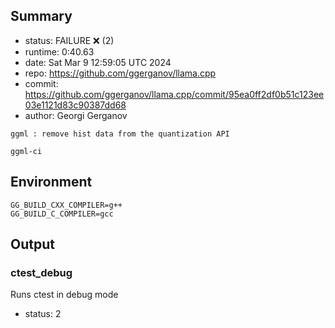 ## Summary

- status:  FAILURE ❌ (2)
- runtime: 0:40.63
- date:    Sat Mar  9 12:59:05 UTC 2024
- repo:    https://github.com/ggerganov/llama.cpp
- commit:  https://github.com/ggerganov/llama.cpp/commit/95ea0ff2df0b51c123ee03e1121d83c90387dd68
- author:  Georgi Gerganov
```
ggml : remove hist data from the quantization API

ggml-ci
```

## Environment

```
GG_BUILD_CXX_COMPILER=g++
GG_BUILD_C_COMPILER=gcc
```

## Output

### ctest_debug

Runs ctest in debug mode
- status: 2
```

```

